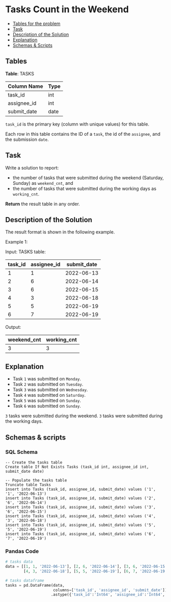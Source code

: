 # Tasks Count in the Weekend

- [Tables for the problem](#tables)
- [Task](#task)
- [Description of the Solution](#description-of-the-solution)
- [Explanation](#explanation)
- [Schemas & Scripts](#schemas--scripts)

## Tables 

**Table**: TASKS

| Column Name | Type |
|-------------|------|
| task_id     | int  |
| assignee_id | int  |
| submit_date | date |

`task_id` is the primary key (column with unique values) for this table.

Each row in this table contains the ID of a `task`, the id of the `assignee`, and the submission `date`.

## Task

Write a solution to report:
- the number of tasks that were submitted during the weekend (Saturday, Sunday) as `weekend_cnt`, and
- the number of tasks that were submitted during the working days as `working_cnt`.

**Return** the result table in any order.

## Description of the Solution ##

The result format is shown in the following example.

Example 1:

Input: 
TASKS table:

| task_id | assignee_id | submit_date |
|---------|-------------|-------------|
| 1       | 1           | 2022-06-13  |
| 2       | 6           | 2022-06-14  |
| 3       | 6           | 2022-06-15  |
| 4       | 3           | 2022-06-18  |
| 5       | 5           | 2022-06-19  |
| 6       | 7           | 2022-06-19  |

Output: 

| weekend_cnt | working_cnt |
|-------------|-------------|
| 3           | 3           |

## Explanation ##

- Task `1` was submitted on `Monday`.
- Task `2` was submitted on `Tuesday`.
- Task `3` was submitted on `Wednesday`.
- Task `4` was submitted on `Saturday`.
- Task `5` was submitted on `Sunday`.
- Task `6` was submitted on `Sunday`.

`3` tasks were submitted during the weekend. `3` tasks were submitted during the working days.

## Schemas & scripts

### SQL Schema

```genericsql
-- Create the tasks table
Create table If Not Exists Tasks (task_id int, assignee_id int, submit_date date)

-- Populate the tasks table    
Truncate table Tasks
insert into Tasks (task_id, assignee_id, submit_date) values ('1', '1', '2022-06-13')
insert into Tasks (task_id, assignee_id, submit_date) values ('2', '6', '2022-06-14')
insert into Tasks (task_id, assignee_id, submit_date) values ('3', '6', '2022-06-15')
insert into Tasks (task_id, assignee_id, submit_date) values ('4', '3', '2022-06-18')
insert into Tasks (task_id, assignee_id, submit_date) values ('5', '5', '2022-06-19')
insert into Tasks (task_id, assignee_id, submit_date) values ('6', '7', '2022-06-19')
```

### Pandas Code

```python
# tasks data
data = [[1, 1, '2022-06-13'], [2, 6, '2022-06-14'], [3, 6, '2022-06-15'], 
        [4, 3, '2022-06-18'], [5, 5, '2022-06-19'], [6, 7, '2022-06-19']]

# tasks dataframe
tasks = pd.DataFrame(data, 
                     columns=['task_id', 'assignee_id', 'submit_date']) \
                    .astype({'task_id':'Int64', 'assignee_id':'Int64', 'submit_date':'datetime64[ns]'})
```